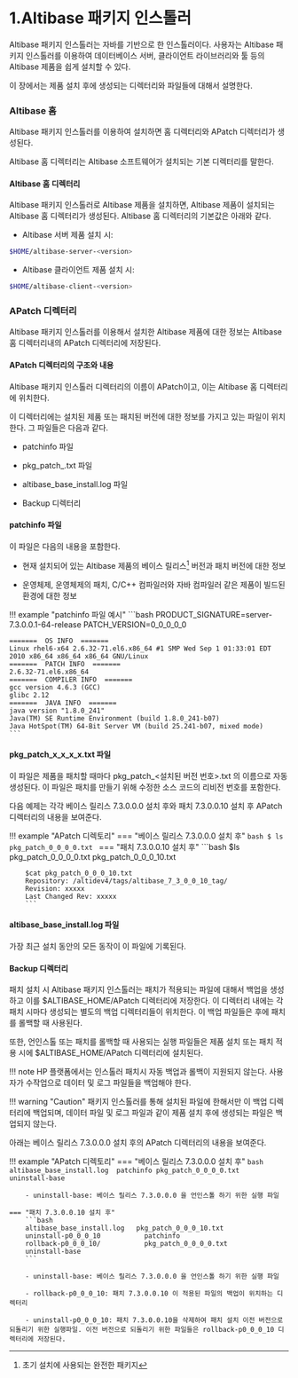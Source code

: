 # 1.Altibase 패키지 인스톨러

Altibase 패키지 인스톨러는 자바를 기반으로 한 인스톨러이다. 사용자는 Altibase 패키지 인스톨러를 이용하여 데이터베이스 서버, 클라이언트 라이브러리와 툴 등의 Altibase 제품을 쉽게 설치할 수 있다.

이 장에서는 제품 설치 후에 생성되는 디렉터리와 파일들에 대해서 설명한다.

### Altibase 홈

Altibase 패키지 인스톨러를 이용하여 설치하면 홈 디렉터리와 APatch 디렉터리가 생성된다.

Altibase 홈 디렉터리는 Altibase 소프트웨어가 설치되는 기본 디렉터리를 말한다.

#### Altibase 홈 디렉터리

Altibase 패키지 인스톨러로 Altibase 제품을 설치하면, Altibase 제품이 설치되는 Altibase 홈 디렉터리가 생성된다. Altibase 홈 디렉터리의 기본값은 아래와 같다.

-   Altibase 서버 제품 설치 시:

```bash
$HOME/altibase-server-<version>
```

-   Altibase 클라이언트 제품 설치 시:

```bash
$HOME/altibase-client-<version>
```

### APatch 디렉터리

Altibase 패키지 인스톨러를 이용해서 설치한 Altibase 제품에 대한 정보는 Altibase 홈 디렉터리내의 APatch 디렉터리에 저장된다.

#### APatch 디렉터리의 구조와 내용

Altibase 패키지 인스톨러 디렉터리의 이름이 APatch이고, 이는 Altibase 홈 디렉터리에 위치한다.

이 디렉터리에는 설치된 제품 또는 패치된 버전에 대한 정보를 가지고 있는 파일이 위치한다. 그 파일들은 다음과 같다.

-   patchinfo 파일

-   pkg_patch_<version>.txt 파일

-   altibase_base_install.log 파일

-   Backup 디렉터리

#### patchinfo 파일

이 파일은 다음의 내용을 포함한다.

- 현재 설치되어 있는 Altibase 제품의 베이스 릴리스[^1] 버전과 패치 버전에 대한 정보

[^1]: 초기 설치에 사용되는 완전한 패키지
    
- 운영체제, 운영체제의 패치, C/C++ 컴파일러와 자바 컴파일러 같은 제품이 빌드된 환경에 대한 정보

!!! example "patchinfo 파일 예시"
    ```bash
    PRODUCT_SIGNATURE=server-7.3.0.0.1-64-release
    PATCH_VERSION=0_0_0_0_0

    =======  OS INFO  =======
    Linux rhel6-x64 2.6.32-71.el6.x86_64 #1 SMP Wed Sep 1 01:33:01 EDT 2010 x86_64 x86_64 x86_64 GNU/Linux
    =======  PATCH INFO  =======
    2.6.32-71.el6.x86_64
    =======  COMPILER INFO  =======
    gcc version 4.6.3 (GCC)
    glibc 2.12
    =======  JAVA INFO  =======
    java version "1.8.0_241"
    Java(TM) SE Runtime Environment (build 1.8.0_241-b07)
    Java HotSpot(TM) 64-Bit Server VM (build 25.241-b07, mixed mode)
    ```

#### pkg_patch_x_x_x_x.txt 파일

이 파일은 제품을 패치할 때마다 pkg_patch_<설치된 버전 번호>.txt 의 이름으로 자동 생성된다. 이 파일은 패치를 만들기 위해 수정한 소스 코드의 리비전 번호를 포함한다.

다음 예제는 각각 베이스 릴리스 7.3.0.0.0 설치 후와 패치 7.3.0.0.10 설치 후 APatch 디렉터리의 내용을 보여준다.

!!! example "APatch 디렉토리"
    === "베이스 릴리스 7.3.0.0.0 설치 후"
        ```bash
        $ ls
        pkg_patch_0_0_0_0.txt
        ```
    === "패치 7.3.0.0.10 설치 후"
        ```bash
        $ls
        pkg_patch_0_0_0_0.txt  pkg_patch_0_0_0_10.txt

        $cat pkg_patch_0_0_0_10.txt
        Repository: /altidev4/tags/altibase_7_3_0_0_10_tag/
        Revision: xxxxx
        Last Changed Rev: xxxxx
        ```

#### altibase_base_install.log 파일

가장 최근 설치 동안의 모든 동작이 이 파일에 기록된다.

#### Backup 디렉터리

패치 설치 시 Altibase 패키지 인스톨러는 패치가 적용되는 파일에 대해서 백업을 생성하고 이를 $ALTIBASE_HOME/APatch 디렉터리에 저장한다. 이 디렉터리 내에는 각 패치 시마다 생성되는 별도의 백업 디렉터리들이 위치한다. 이 백업 파일들은 후에 패치를 롤백할 때 사용된다.

또한, 언인스톨 또는 패치를 롤백할 때 사용되는 실행 파일들은 제품 설치 또는 패치 적용 시에 $ALTIBASE_HOME/APatch 디렉터리에 설치된다.


!!! note
    HP 플랫폼에서는 인스톨러 패치시 자동 백업과 롤백이 지원되지 않는다. 사용자가 수작업으로 데이터 및 로그 파일들을 백업해야 한다.

!!! warning "Caution"
    패키지 인스톨러를 통해 설치된 파일에 한해서만 이 백업 디렉터리에 백업되며, 데이터 파일 및 로그 파일과 같이 제품 설치 후에 생성되는 파일은 백업되지 않는다.

아래는 베이스 릴리스 7.3.0.0.0 설치 후의 APatch 디렉터리의 내용을 보여준다.

!!! example "APatch 디렉토리"
    === "베이스 릴리스 7.3.0.0.0 설치 후"
        ```bash
        altibase_base_install.log  patchinfo
        pkg_patch_0_0_0_0.txt	      uninstall-base
        ```
        
        - uninstall-base: 베이스 릴리스 7.3.0.0.0 을 언인스톨 하기 위한 실행 파일

    === "패치 7.3.0.0.10 설치 후"
        ```bash
        altibase_base_install.log   pkg_patch_0_0_0_10.txt
        uninstall-p0_0_0_10           patchinfo
        rollback-p0_0_0_10/           pkg_patch_0_0_0_0.txt
        uninstall-base
        ```
    
        - uninstall-base: 베이스 릴리스 7.3.0.0.0 을 언인스톨 하기 위한 실행 파일
        
        - rollback-p0_0_0_10: 패치 7.3.0.0.10 이 적용된 파일의 백업이 위치하는 디렉터리

        - uninstall-p0_0_0_10: 패치 7.3.0.0.10을 삭제하여 패치 설치 이전 버전으로 되돌리기 위한 실행파일. 이전 버전으로 되돌리기 위한 파일들은 rollback-p0_0_0_10 디렉터리에 저장된다.

